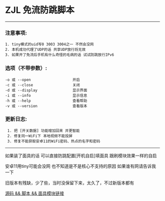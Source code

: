 # ZJL 免流防跳脚本
****

### 注意事项:
    1. tiny模式的uid写0 3003 3004之一 不然会没网
    2. 本机成功代理了UDP的话 共享UDP放行将无效
    3. 如果开了免流后手机有什么奇怪的毛病的话 试试防跳放行IPv6

### 选项（不带参数）:
    -o 或 --open                   开启
    -c 或 --close                  关闭
    -d 或 --display                显示界面
    -i 或 --info                   显示信息
    -h 或 --help                   查看帮助
    -v 或 --version                查看版本

### 更新日志:
     1. 把 [开关数据] 功能增加回来 并更智能
     2. 修复同一WiFi下 本地视频不能投屏
     3. 修复不能获取安卓11的WiFi密码、热点的名字和密码

****

如果装了面具的话 可以直接防跳配置[开机自启]填面具 跟刷模块效果一样的自启

安卓11用tiny可能会没网 也不知道是不是核心不支持的原因 如果谁有网请告诉我一下

旧版本有残缺，少了些，当时没保留下来，太久了，不过新版本都有

[源码 && 脚本 && 面具模块链接](https://pan.baidu.com/s/1r-yhDXQWouOQHT6XSQJ__Q)  
